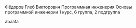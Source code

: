 Фёдоров
Глеб 
Викторович 
Программная инженерия 
Основы программной инженерии
1 курс, 6 группа, 2 подгруппа

abaafa